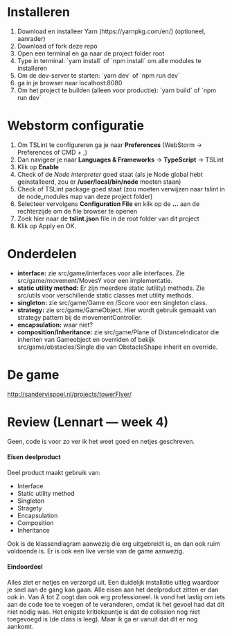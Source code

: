 # Installeren

<ol>
<li>Download en installeer Yarn (https://yarnpkg.com/en/) (optioneel, aanrader)</li>
<li>Download of fork deze repo</li>
<li>Open een terminal en ga naar de project folder root</li>
<li>Type in terminal: `yarn install` of `npm install` om alle modules te installeren</li>
<li>Om de dev-server te starten: `yarn dev` of `npm run dev`</li>
<li>ga in je browser naar localhost:8080</li>
<li>Om het project te builden (alleen voor productie): `yarn build` of `npm run dev`</li>
</ol>

# Webstorm configuratie

<ol>
<li>Om TSLint te configureren ga je naar <b>Preferences</b> (WebStorm -> Preferences of CMD + ,)</li>
<li>Dan navigeer je naar <b>Languages & Frameworks</b> -> <b>TypeScript</b> -> TSLint</li>
<li>Klik op <b>Enable</b></li>
<li>Check of de <i>Node interpreter</i> goed staat (als je Node global hebt geinstalleerd, zou er <b>/user/local/bin/node</b> moeten staan)</li>
<li>Check of TSLint package goed staat (zou moeten verwijzen naar tslint in de node_modules map van deze project folder)</li>
<li>Selecteer vervolgens <b>Configuration File</b> en klik op de <b>...</b> aan de rechterzijde om de file browser te openen</li>
<li>Zoek hier naar de <b>tslint.json</b> file in de root folder van dit project</li>
<li>Klik op Apply en OK.</li>
</ol>

# Onderdelen
<ul>
<li><b>interface:</b> zie src/game/interfaces voor alle interfaces. Zie src/game/movement/MovesY voor een implementatie.</li>
<li><b>static utility method:</b> Er zijn meerdere static (utility) methods. Zie src/utils voor verschillende static classes met utility methods.</li>
<li><b>singleton:</b> zie src/game/Game en /Score voor een singleton class.</li>
<li><b>strategy:</b> zie src/game/GameObject. Hier wordt gebruik gemaakt van strategy pattern bij de movementController.</li>
<li><b>encapsulation:</b> waar niet?</li>
<li><b>composition/Inheritance:</b> zie src/game/Plane of DistanceIndicator die inheriten van Gameobject en overriden of bekijk src/game/obstacles/Single die van ObstacleShape inherit en override.</li>
</ul>

# De game
http://sandervispoel.nl/projects/towerFlyer/

# Review (Lennart — week 4)
Geen, code is voor zo ver ik het weet goed en netjes geschreven.

<h4>Eisen deelproduct</h4>
Deel product maakt gebruik van:

- Interface 
- Static utility method
- Singleton
- Stragety
- Encapsulation
- Composition
- Inheritance

Ook is de klassendiagram aanwezig die erg uitgebreidt is, en dan ook ruim voldoende is.
Er is ook een live versie van de game aanwezig.

<h4>Eindoordeel</h4>
Alles ziet er netjes en verzorgd uit. Een duidelijk installatie uitleg waardoor je snel aan de gang kan gaan. Alle eisen aan het deelproduct
zitten er dan ook in. Van A tot Z oogt dan ook erg professioneel. Ik vond het lastig om iets aan de code toe te voegen of te veranderen, omdat 
ik het gevoel had dat dit niet nodig was. Het enigste kritiekpuntje is dat de colission nog niet toegevoegd is (de class is leeg). Maar ik ga er vanuit dat dit er 
nog aankomt.
